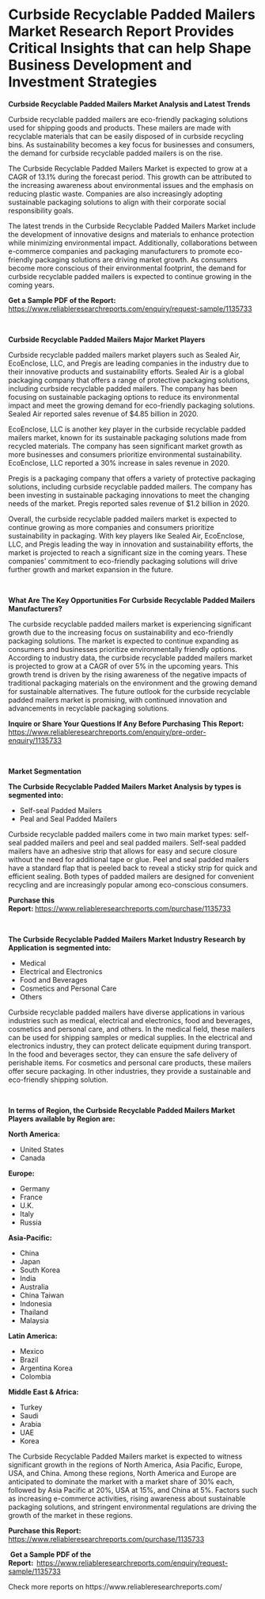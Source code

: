 <p><h1>Curbside Recyclable Padded Mailers Market Research Report Provides Critical Insights that can help Shape Business Development and Investment Strategies</h1></p><p><strong>Curbside Recyclable Padded Mailers Market Analysis and Latest Trends</strong></p>
<p><p>Curbside recyclable padded mailers are eco-friendly packaging solutions used for shipping goods and products. These mailers are made with recyclable materials that can be easily disposed of in curbside recycling bins. As sustainability becomes a key focus for businesses and consumers, the demand for curbside recyclable padded mailers is on the rise. </p><p>The Curbside Recyclable Padded Mailers Market is expected to grow at a CAGR of 13.1% during the forecast period. This growth can be attributed to the increasing awareness about environmental issues and the emphasis on reducing plastic waste. Companies are also increasingly adopting sustainable packaging solutions to align with their corporate social responsibility goals.</p><p>The latest trends in the Curbside Recyclable Padded Mailers Market include the development of innovative designs and materials to enhance protection while minimizing environmental impact. Additionally, collaborations between e-commerce companies and packaging manufacturers to promote eco-friendly packaging solutions are driving market growth. As consumers become more conscious of their environmental footprint, the demand for curbside recyclable padded mailers is expected to continue growing in the coming years.</p></p>
<p><strong>Get a Sample PDF of the Report:&nbsp;</strong> <a href="https://www.reliableresearchreports.com/enquiry/request-sample/1135733">https://www.reliableresearchreports.com/enquiry/request-sample/1135733</a></p>
<p>&nbsp;</p>
<p><strong>Curbside Recyclable Padded Mailers Major Market Players</strong></p>
<p><p>Curbside recyclable padded mailers market players such as Sealed Air, EcoEnclose, LLC, and Pregis are leading companies in the industry due to their innovative products and sustainability efforts. Sealed Air is a global packaging company that offers a range of protective packaging solutions, including curbside recyclable padded mailers. The company has been focusing on sustainable packaging options to reduce its environmental impact and meet the growing demand for eco-friendly packaging solutions. Sealed Air reported sales revenue of $4.85 billion in 2020.</p><p>EcoEnclose, LLC is another key player in the curbside recyclable padded mailers market, known for its sustainable packaging solutions made from recycled materials. The company has seen significant market growth as more businesses and consumers prioritize environmental sustainability. EcoEnclose, LLC reported a 30% increase in sales revenue in 2020.</p><p>Pregis is a packaging company that offers a variety of protective packaging solutions, including curbside recyclable padded mailers. The company has been investing in sustainable packaging innovations to meet the changing needs of the market. Pregis reported sales revenue of $1.2 billion in 2020.</p><p>Overall, the curbside recyclable padded mailers market is expected to continue growing as more companies and consumers prioritize sustainability in packaging. With key players like Sealed Air, EcoEnclose, LLC, and Pregis leading the way in innovation and sustainability efforts, the market is projected to reach a significant size in the coming years. These companies' commitment to eco-friendly packaging solutions will drive further growth and market expansion in the future.</p></p>
<p>&nbsp;</p>
<p><strong>What Are The Key Opportunities For Curbside Recyclable Padded Mailers Manufacturers?</strong></p>
<p><p>The curbside recyclable padded mailers market is experiencing significant growth due to the increasing focus on sustainability and eco-friendly packaging solutions. The market is expected to continue expanding as consumers and businesses prioritize environmentally friendly options. According to industry data, the curbside recyclable padded mailers market is projected to grow at a CAGR of over 5% in the upcoming years. This growth trend is driven by the rising awareness of the negative impacts of traditional packaging materials on the environment and the growing demand for sustainable alternatives. The future outlook for the curbside recyclable padded mailers market is promising, with continued innovation and advancements in recyclable packaging solutions.</p></p>
<p><strong>Inquire or Share Your Questions If Any Before Purchasing This Report:</strong> <a href="https://www.reliableresearchreports.com/enquiry/pre-order-enquiry/1135733">https://www.reliableresearchreports.com/enquiry/pre-order-enquiry/1135733</a></p>
<p>&nbsp;</p>
<p><strong>Market Segmentation</strong></p>
<p><strong>The Curbside Recyclable Padded Mailers Market Analysis by types is segmented into:</strong></p>
<p><ul><li>Self-seal Padded Mailers</li><li>Peal and Seal Padded Mailers</li></ul></p>
<p><p>Curbside recyclable padded mailers come in two main market types: self-seal padded mailers and peel and seal padded mailers. Self-seal padded mailers have an adhesive strip that allows for easy and secure closure without the need for additional tape or glue. Peel and seal padded mailers have a standard flap that is peeled back to reveal a sticky strip for quick and efficient sealing. Both types of padded mailers are designed for convenient recycling and are increasingly popular among eco-conscious consumers.</p></p>
<p><strong>Purchase this Report:&nbsp;</strong><a href="https://www.reliableresearchreports.com/purchase/1135733">https://www.reliableresearchreports.com/purchase/1135733</a></p>
<p>&nbsp;</p>
<p><strong>The Curbside Recyclable Padded Mailers Market Industry Research by Application is segmented into:</strong></p>
<p><ul><li>Medical</li><li>Electrical and Electronics</li><li>Food and Beverages</li><li>Cosmetics and Personal Care</li><li>Others</li></ul></p>
<p><p>Curbside recyclable padded mailers have diverse applications in various industries such as medical, electrical and electronics, food and beverages, cosmetics and personal care, and others. In the medical field, these mailers can be used for shipping samples or medical supplies. In the electrical and electronics industry, they can protect delicate equipment during transport. In the food and beverages sector, they can ensure the safe delivery of perishable items. For cosmetics and personal care products, these mailers offer secure packaging. In other industries, they provide a sustainable and eco-friendly shipping solution.</p></p>
<p>&nbsp;</p>
<p><strong>In terms of Region, the Curbside Recyclable Padded Mailers Market Players available by Region are:</strong></p>
<p>
    <p> <strong> North America: </strong>
        <ul>
            <li>United States</li>
            <li>Canada</li>
        </ul>
        </p> 
    <p> <strong> Europe: </strong>
        <ul>
            <li>Germany</li>
            <li>France</li>
            <li>U.K.</li>
            <li>Italy</li>
            <li>Russia</li>
        </ul>
        </p> 
    <p> <strong> Asia-Pacific: </strong>
        <ul>
            <li>China</li>
            <li>Japan</li>
            <li>South Korea</li>
            <li>India</li>
            <li>Australia</li>
            <li>China Taiwan</li>
            <li>Indonesia</li>
            <li>Thailand</li>
            <li>Malaysia</li>
        </ul>
        </p> 
    <p> <strong> Latin America: </strong>
        <ul>
            <li>Mexico</li>
            <li>Brazil</li>
            <li>Argentina Korea</li>
            <li>Colombia</li>
        </ul>
        </p> 
    <p> <strong> Middle East & Africa: </strong>
        <ul>
            <li>Turkey</li>
            <li>Saudi</li>
            <li>Arabia</li>
            <li>UAE</li>
            <li>Korea</li>
        </ul>
    </p>
    </p>
<p><p>The Curbside Recyclable Padded Mailers market is expected to witness significant growth in the regions of North America, Asia Pacific, Europe, USA, and China. Among these regions, North America and Europe are anticipated to dominate the market with a market share of 30% each, followed by Asia Pacific at 20%, USA at 15%, and China at 5%. Factors such as increasing e-commerce activities, rising awareness about sustainable packaging solutions, and stringent environmental regulations are driving the growth of the market in these regions.</p></p>
<p><strong>Purchase this Report: </strong><a href="https://www.reliableresearchreports.com/purchase/1135733">https://www.reliableresearchreports.com/purchase/1135733</a></p>
<p>&nbsp;<strong>Get a Sample PDF of the Report:&nbsp;&nbsp;</strong><a href="https://www.reliableresearchreports.com/enquiry/request-sample/1135733">https://www.reliableresearchreports.com/enquiry/request-sample/1135733</a></p>
<p><strong></strong></p>
<p>Check more reports on https://www.reliableresearchreports.com/</p>